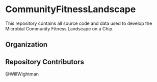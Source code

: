 # CommunityFitnessLandscape
This repository contains all source code and data used to develop the Microbial Community Fitness Landscape on a Chip.



## Organization
<!----
This section should describe code organization and usage for each essential file
---->

## Repository Contributors
@WillWightman
